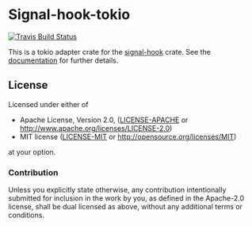 # Signal-hook-tokio

[![Travis Build Status](https://api.travis-ci.org/vorner/signal-hook.svg?branch=master)](https://travis-ci.org/vorner/signal-hook)

This is a tokio adapter crate for the
[signal-hook](https://crates.io/crates/signal-hook) crate. See the
[documentation](https://docs.rs/signal-hook-tokio) for further details.

## License

Licensed under either of

 * Apache License, Version 2.0, ([LICENSE-APACHE](LICENSE-APACHE) or http://www.apache.org/licenses/LICENSE-2.0)
 * MIT license ([LICENSE-MIT](LICENSE-MIT) or http://opensource.org/licenses/MIT)

at your option.

### Contribution

Unless you explicitly state otherwise, any contribution intentionally
submitted for inclusion in the work by you, as defined in the Apache-2.0
license, shall be dual licensed as above, without any additional terms
or conditions.
